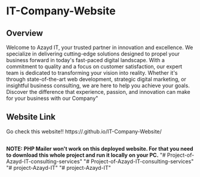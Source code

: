# IT-Company-Website

## Overview

Welcome to Azayd IT, your trusted partner in innovation and excellence.
         We specialize in delivering cutting-edge solutions designed to propel your business forward in today's fast-paced digital landscape. 
         With a commitment to quality and a focus on customer satisfaction, our expert team is dedicated to transforming your vision into reality. 
         Whether it's through state-of-the-art web development, strategic digital marketing, or insightful business consulting, we are here to help you achieve your goals.
        Discover the difference that experience, passion, and innovation can make for your business with our Company"

## Website Link

Go check this website!!
https://.github.io/IT-Company-Website/

##

__NOTE: PHP Mailer won't work on this deployed website. For that you need to download this whole project and run it locally on your PC.__
"# Project-of-Azayd-IT-consulting-services" 
"# Project-of-Azayd-IT-consulting-services" 
"# project-Azayd-IT" 
"# project-Azayd-IT" 
